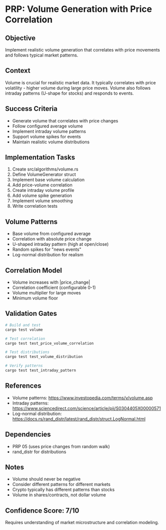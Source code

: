 # PRP: Volume Generation with Price Correlation

## Objective
Implement realistic volume generation that correlates with price movements and follows typical market patterns.

## Context
Volume is crucial for realistic market data. It typically correlates with price volatility - higher volume during large price moves. Volume also follows intraday patterns (U-shape for stocks) and responds to events.

## Success Criteria
- Generate volume that correlates with price changes
- Follow configured average volume
- Implement intraday volume patterns
- Support volume spikes for events
- Maintain realistic volume distributions

## Implementation Tasks
1. Create src/algorithms/volume.rs
2. Define VolumeGenerator struct
3. Implement base volume calculation
4. Add price-volume correlation
5. Create intraday volume profile
6. Add volume spike generation
7. Implement volume smoothing
8. Write correlation tests

## Volume Patterns
- Base volume from configured average
- Correlation with absolute price change
- U-shaped intraday pattern (high at open/close)
- Random spikes for "news events"
- Log-normal distribution for realism

## Correlation Model
- Volume increases with |price_change|
- Correlation coefficient (configurable 0-1)
- Volume multiplier for large moves
- Minimum volume floor

## Validation Gates
```bash
# Build and test
cargo test volume

# Test correlation
cargo test test_price_volume_correlation

# Test distributions
cargo test test_volume_distribution

# Verify patterns
cargo test test_intraday_pattern
```

## References
- Volume patterns: https://www.investopedia.com/terms/v/volume.asp
- Intraday patterns: https://www.sciencedirect.com/science/article/pii/S0304405X00000571
- Log-normal distribution: https://docs.rs/rand_distr/latest/rand_distr/struct.LogNormal.html

## Dependencies
- PRP 05 (uses price changes from random walk)
- rand_distr for distributions

## Notes
- Volume should never be negative
- Consider different patterns for different markets
- Crypto typically has different patterns than stocks
- Volume in shares/contracts, not dollar volume

## Confidence Score: 7/10
Requires understanding of market microstructure and correlation modeling.